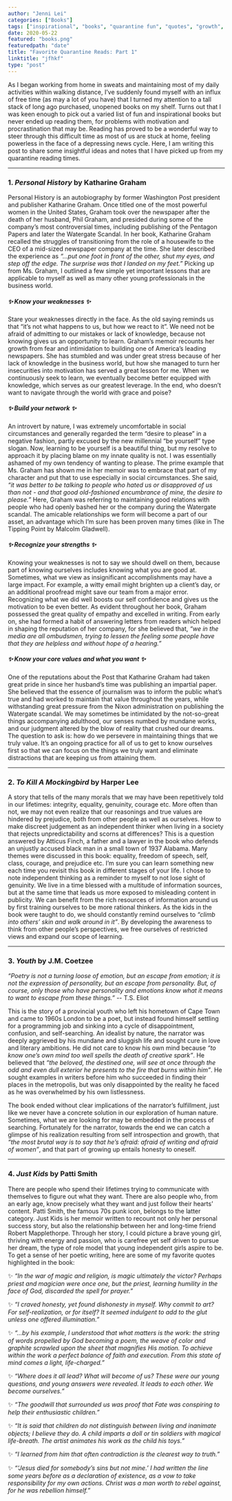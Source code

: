 ```yaml
---
author: "Jenni Lei"
categories: ["Books"]
tags: ["inspirational", "books", "quarantine fun", "quotes", "growth", "self"]
date: 2020-05-22
featured: "books.png"
featuredpath: "date"
title: "Favorite Quarantine Reads: Part 1"
linktitle: "jfhkf"
type: "post"
---
```


As I began working from home in sweats and maintaining most of my daily activities within walking distance, I’ve suddenly found myself with an influx of free time (as may a lot of you have) that I turned my attention to a tall stack of long ago purchased, unopened books on my shelf. Turns out that I was keen enough to pick out a varied list of fun and inspirational books but never ended up reading them, for problems with motivation and procrastination that may be. Reading has proved to be a wonderful way to steer through this difficult time as most of us are stuck at home, feeling powerless in the face of a depressing news cycle. Here, I am writing this post to share some insightful ideas and notes that I have picked up from my quarantine reading times. 

---

### 1. *Personal History* by Katharine Graham

Personal History is an autobiography by former Washington Post president and publisher Katharine Graham. Once titled one of the most powerful women in the United States, Graham took over the newspaper after the death of her husband, Phil Graham, and presided during some of the company’s most controversial times, including publishing of the Pentagon Papers and later the Watergate Scandal. In her book, Katharine Graham recalled the struggles of transitioning from the role of a housewife to the CEO of a mid-sized newspaper company at the time. She later described the experience as *“...put one foot in front of the other, shut my eyes, and step off the edge. The surprise was that I landed on my feet.”* Picking up from Ms. Graham, I outlined a few simple yet important lessons that are applicable to myself as well as many other young professionals in the business world. 


##### ✨ Know your weaknesses ✨

Stare your weaknesses directly in the face. As the old saying reminds us that “it’s not what happens to us, but how we react to it”. We need not be afraid of admitting to our mistakes or lack of knowledge, because not knowing gives us an opportunity to learn. Graham’s memoir recounts her growth from fear and intimidation to building one of America’s leading newspapers. She has stumbled and was under great stress because of her lack of knowledge in the business world, but how she managed to turn her insecurities into motivation has served a great lesson for me. When we continuously seek to learn, we eventually become better equipped with knowledge, which serves as our greatest leverage. In the end, who doesn’t want to navigate through the world with grace and poise? 


##### ✨ Build your network ✨

An introvert by nature, I was extremely uncomfortable in social circumstances and generally regarded the term “desire to please” in a negative fashion, partly excused by the new millennial “be yourself” type slogan. Now, learning to be yourself is a beautiful thing, but my resolve to approach it by placing blame on my innate quality is not. I was essentially ashamed of my own tendency of wanting to please. The prime example that Ms. Graham has shown me in her memoir was to embrace that part of my character and put that to use especially in social circumstances. She said, *“it was better to be talking to people who hated us or disapproved of us than not - and that good old-fashioned encumbrance of mine, the desire to please.”* Here, Graham was referring to maintaining good relations with people who had openly bashed her or the company during the Watergate scandal. The amicable relationships we form will become a part of our asset, an advantage which I’m sure has been proven many times (like in The Tipping Point by Malcolm Gladwell). 


##### ✨ Recognize your strengths ✨

Knowing your weaknesses is not to say we should dwell on them, because part of knowing ourselves includes knowing what you are good at. Sometimes, what we view as insignificant accomplishments may have a large impact. For example, a witty email might brighten up a client’s day, or an additional proofread might save our team from a major error. Recognizing what we did well boosts our self confidence and gives us the motivation to be even better. As evident throughout her book, Graham possessed the great quality of empathy and excelled in writing. From early on, she had formed a habit of answering letters from readers which helped in shaping the reputation of her company, for she believed that, *“we in the media are all ombudsmen, trying to lessen the feeling some people have that they are helpless and without hope of a hearing.”* 

##### ✨ Know your core values and what you want ✨

One of the reputations about the Post that Katharine Graham had taken great pride in since her husband’s time was publishing an impartial paper. She believed that the essence of journalism was to inform the public what’s true and had worked to maintain that value throughout the years, while withstanding great pressure from the Nixon administration on publishing the Watergate scandal. We may sometimes be intimidated by the not-so-great things accompanying adulthood, our senses numbed by mundane works, and our judgment altered by the blow of reality that crushed our dreams. The question to ask is: how do we persevere in maintaining things that we truly value. It’s an ongoing practice for all of us to get to know ourselves first so that we can focus on the things we truly want and eliminate distractions that are keeping us from attaining them.  

---

### 2. *To Kill A Mockingbird* by Harper Lee

A story that tells of the many morals that we may have been repetitively told in our lifetimes: integrity, equality, genuinity, courage etc. More often than not, we may not even realize that our reasonings and true values are hindered by prejudice, both from other people as well as ourselves. How to make discreet judgement as an independent thinker when living in a society that rejects unpredictability and scorns at differences? This is a question answered by Atticus Finch, a father and a lawyer in the book who defends an unjustly accused black man in a small town of 1937 Alabama. Many themes were discussed in this book: equality, freedom of speech, self, class, courage, and prejudice etc. I’m sure you can learn something new each time you revisit this book in different stages of your life. I chose to note independent thinking as a reminder to myself to not lose sight of genuinity. We live in a time blessed with a multitude of information sources, but at the same time that leads us more exposed to misleading content in publicity. We can benefit  from the rich resources of information around us by first training ourselves to be more rational thinkers. As the kids in the book were taught to do, we should constantly remind ourselves to *“climb into others’ skin and walk around in it”*. By developing the awareness to think from other people’s perspectives, we free ourselves of restricted views and expand our scope of learning. 

---

### 3. *Youth* by J.M. Coetzee

*“Poetry is not a turning loose of emotion, but an escape from emotion; it is not the expression of personality, but an escape from personality. But, of course, only those who have personality and emotions know what it means to want to escape from these things.”* -- T.S. Eliot

This is the story of a provincial youth who left his hometown of Cape Town and came to 1960s London to be a poet, but instead found himself settling for a programming job and sinking into a cycle of disappointment, confusion, and self-searching. An idealist by nature, the narrator was deeply aggrieved by his mundane and sluggish life and sought cure in love and literary ambitions. He did not care to know his own mind because *“to know one’s own mind too well spells the death of creative spark”*. He believed that *“the beloved, the destined one, will see at once through the odd and even dull exterior he presents to the fire that burns within him”*. He sought examples in writers before him who succeeded in finding their places in the metropolis, but was only disappointed by the reality he faced as he was overwhelmed by his own listlessness. 

The book ended without clear implications of the narrator’s fulfillment, just like we never have a concrete solution in our exploration of human nature. Sometimes, what we are looking for may be embedded in the process of searching. Fortunately for the narrator, towards the end we can catch a glimpse of his realization resulting from self introspection and growth, that *“the most brutal way is to say that he’s afraid: afraid of writing and afraid of women”*, and that part of growing up entails honesty to oneself. 

---

### 4. *Just Kids* by Patti Smith

There are people who spend their lifetimes trying to communicate with themselves to figure out what they want. There are also people who, from an early age, know precisely what they want and just follow their hearts’ content. Patti Smith, the famous 70s punk icon, belongs to the latter category. Just Kids is her memoir written to recount not only her personal success story, but also the relationship between her and long-time friend Robert Mapplethorpe. Through her story, I could picture a brave young girl, thriving with energy and passion, who is carefree yet self driven to pursue her dream, the type of role model that young independent girls aspire to be. To get a sense of her poetic writing, here are some of my favorite quotes highlighted in the book:

✨ *“In the war of magic and religion, is magic ultimately the victor? Perhaps priest and magician were once one, but the priest, learning humility in the face of God, discarded the spell for prayer.”*

✨ *“I craved honesty, yet found dishonesty in myself. Why commit to art? For self-realization, or for itself? It seemed indulgent to add to the glut unless one offered illumination.”*

✨ *“...by his example, I understood that what matters is the work: the string of words propelled by God becoming a poem, the weave of color and graphite scrawled upon the sheet that magnifies His motion. To achieve within the work a perfect balance of faith and execution. From this state of mind comes a light, life-charged.”*

✨ *“Where does it all lead? What will become of us? These were our young questions, and young answers were revealed. It leads to each other. We become ourselves.”*

✨ *“The goodwill that surrounded us was proof that Fate was conspiring to help their enthusiastic children.”*

✨ *“It is said that children do not distinguish between living and inanimate objects; I believe they do. A child imparts a doll or tin soldiers with magical life-breath. The artist animates his work as the child his toys.”*

✨ *“I learned from him that often contradiction is the clearest way to truth.”*

✨ *“‘Jesus died for somebody’s sins but not mine.’ I had written the line some years before as a declaration of existence, as a vow to take responsibility for my own actions. Christ was a man worth to rebel against, for he was rebellion himself.”*

